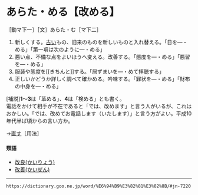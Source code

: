 # あらた・める【改める】

［動マ下一］［文］あらた・む［マ下二］
1. 新しくする。[古い](ふるい（古い／故い／旧い）)もの、旧来のものを新しいものと入れ替える。「日を―・める」「第一項は次のように―・める」
2. 悪い点、不備な点をよいほうへ変える。改善する。「態度を―・める」「悪習を―・める」
3. 服装や態度を[[きちんと]]する。「居ずまいを―・めて拝聴する」
4. 正しいかどうか詳しく調べて確かめる。吟味する。「罪状を―・める」「財布の中身を―・める」    

\[補説\]**1**～**3**は「革める」、**4**は「検める」とも書く。  
電話をかけて相手が不在であると「では、改めます」と言う人がいるが、これはおかしい。「では、改めてお電話します（いたします）」と言う方がよい。平成10年代半ば頃からの言い方か。

→[直す](https://dictionary.goo.ne.jp/word/%E7%9B%B4%E3%81%99/#jn-162796)［用法］

#### 類語

-   [改良(かいりょう)](https://dictionary.goo.ne.jp/word/%E6%94%B9%E8%89%AF/#jn-37226)
-   [改善(かいぜん)](https://dictionary.goo.ne.jp/word/%E6%94%B9%E5%96%84/#jn-36315)

---
`https://dictionary.goo.ne.jp/word/%E6%94%B9%E3%82%81%E3%82%8B/#jn-7220`